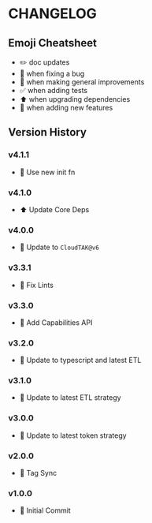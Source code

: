 # CHANGELOG

## Emoji Cheatsheet
- :pencil2: doc updates
- :bug: when fixing a bug
- :rocket: when making general improvements
- :white_check_mark: when adding tests
- :arrow_up: when upgrading dependencies
- :tada: when adding new features

## Version History

### v4.1.1

- :rocket: Use new init fn

### v4.1.0

- :arrow_up: Update Core Deps

### v4.0.0

- :tada: Update to `CloudTAK@v6`

### v3.3.1

- :bug: Fix Lints

### v3.3.0

- :rocket: Add Capabilities API

### v3.2.0

- :rocket: Update to typescript and latest ETL

### v3.1.0

- :rocket: Update to latest ETL strategy

### v3.0.0

- :rocket: Update to latest token strategy

### v2.0.0

- :rocket: Tag Sync

### v1.0.0

- :tada: Initial Commit
